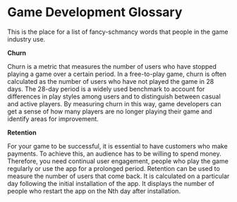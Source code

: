 # Game Development Glossary
This is the place for a list of fancy-schmancy words that people in the game industry use.

**Churn**

Churn is a metric that measures the number of users who have stopped playing a game over a certain period. In a free-to-play game, churn is often calculated as the number of users who have not played the game in 28 days. The 28-day period is a widely used benchmark to account for differences in play styles among users and to distinguish between casual and active players. By measuring churn in this way, game developers can get a sense of how many players are no longer playing their game and identify areas for improvement.


**Retention**

For your game to be successful, it is essential to have customers who make payments. To achieve this, an audience has to be willing to spend money. Therefore, you need continual user engagement, people who play the game regularly or use the app for a prolonged period. Retention can be used to measure the number of users that come back. It is calculated on a particular day following the initial installation of the app. It displays the number of people who restart the app on the Nth day after installation.
